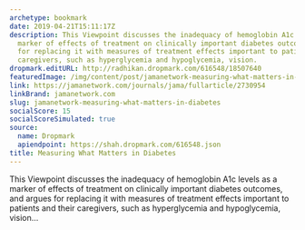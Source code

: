 ```yaml
---
archetype: bookmark
date: 2019-04-21T15:11:17Z
description: This Viewpoint discusses the inadequacy of hemoglobin A1c levels as a
  marker of effects of treatment on clinically important diabetes outcomes, and argues
  for replacing it with measures of treatment effects important to patients and their
  caregivers, such as hyperglycemia and hypoglycemia, vision.
dropmark.editURL: http://radhikan.dropmark.com/616548/18507640
featuredImage: /img/content/post/jamanetwork-measuring-what-matters-in-diabetes.jpg
link: https://jamanetwork.com/journals/jama/fullarticle/2730954
linkBrand: jamanetwork.com
slug: jamanetwork-measuring-what-matters-in-diabetes
socialScore: 15
socialScoreSimulated: true
source:
  name: Dropmark
  apiendpoint: https://shah.dropmark.com/616548.json
title: Measuring What Matters in Diabetes
---
```

This Viewpoint discusses the inadequacy of hemoglobin A1c levels as a marker of effects of treatment on clinically important diabetes outcomes, and argues for replacing it with measures of treatment effects important to patients and their caregivers, such as hyperglycemia and hypoglycemia, vision...